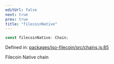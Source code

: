 ```yaml
---
editUrl: false
next: true
prev: true
title: "filecoinNative"
---
```


```ts
const filecoinNative: Chain;
```

Defined in: [packages/iso-filecoin/src/chains.js:85](https://github.com/hugomrdias/filecoin/blob/main/packages/iso-filecoin/src/chains.js#L85)

Filecoin Native chain
